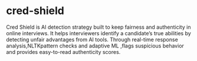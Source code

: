 # cred-shield
Cred Shield is  AI detection strategy built to keep fairness and authenticity in online interviews. It helps interviewers identify a candidate’s true abilities by detecting unfair advantages from AI tools. Through real-time response analysis,NLTKpattern checks and adaptive ML ,flags suspicious behavior and provides easy-to-read authenticity scores.
